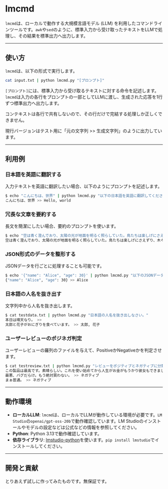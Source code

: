 # lmcmd

`lmcmd`は、ローカルで動作する大規模言語モデル (LLM) を利用したコマンドラインツールです。`awk`や`sed`のように、標準入力から受け取ったテキストをLLMで処理し、その結果を標準出力へ出力します。

-----

## 使い方

`lmcmd`は、以下の形式で実行します。

```bash
cat input.txt | python lmcmd.py "[プロンプト]"
```

`[プロンプト]`には、標準入力から受け取るテキストに対する命令を記述します。`lmcmd`は入力の各行をプロンプトの一部としてLLMに渡し、生成された応答を1行ずつ標準出力へ出力します。

コンテキストは各行で共有しないので、その行だけで完結する処理しか正しくできません。

現行バージョンはテスト用に「元の文字列 >> 生成文字列」のように出力しています。

-----

## 利用例

### 日本語を英語に翻訳する

入力テキストを英語に翻訳したい場合、以下のようにプロンプトを記述します。

```bash
$ echo "こんにちは、世界" | python lmcmd.py "以下の日本語を英語に翻訳してください："
こんにちは、世界 >> Hello, world
```

### 冗長な文章を要約する

長文を簡潔にしたい場合、要約のプロンプトを使います。

```bash
$ echo "空は青く澄んでおり、太陽の光が地面を明るく照らしていた。鳥たちは楽しげにさえずり、木々の葉は風に揺れていた。" | python lmcmd.py "以下の文章を10文字以内で要約してください："
空は青く澄んでおり、太陽の光が地面を明るく照らしていた。鳥たちは楽しげにさえずり、木々の葉は風に揺れていた。 >> 青空で鳥歌う
```

### JSON形式のデータを整形する

JSONデータを行ごとに処理することも可能です。

```bash
$ echo '{"name": "Alice", "age": 30}' | python lmcmd.py "以下のJSONデータからnameの値だけを抽出してください："
{"name": "Alice", "age": 30} >> Alice
```

### 日本語の人名を抜き出す

文字列中から人名を抜き出します。

```bash
$ cat testdata.txt | python lmcmd.py "日本語の人名を抜き出しなさい。"
本日は晴天なり。 >>
太郎と花子がおにぎりを食べています。 >> 太郎, 花子
```

### ユーザーレビューのポジネガ判定

ユーザーレビューの羅列のファイルを与えて、PositiveかNegativeかを判定させます。

```bash
$ cat testreview.txt | python lmcmd.py "レビューをポジティブとネガティブに分類してください。"
この製品は最高です。素晴らしい。これを使い始めてから人生がお金がもうかり彼女もできました。 >> Positive
最悪、バグだらけ。もう絶対買わない。 >> ネガティブ
まぁ普通。 >> ネガティブ
```

-----

## 動作環境

  * **ローカルLLM**: `lmcmd`は、ローカルでLLMが動作している環境が必要です。`LM Studio`の`openai/gpt-oss-20b`で動作確認しています。LM Studioのインストールやモデルの設定などは公式などの情報を参照してください。
  * **Python**: Python 3.13で動作確認しています。
  * **依存ライブラリ**: [lmstudio-python](https://lmstudio.ai/docs/python)を使います。`pip install lmstudio`でインストールしてください。

-----

## 開発と貢献

とりあえず試しに作ってみたものです。無保証です。
